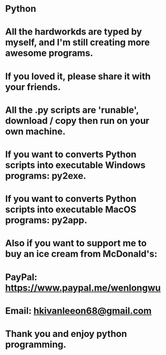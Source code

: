 # Python
# All the hardworkds are typed by myself, and I'm still creating more awesome programs.
# If you loved it, please share it with your friends. 
# All the .py scripts are 'runable', download / copy then run on your own machine.
# If you want to converts Python scripts into executable Windows programs: py2exe.
# If you want to converts Python scripts into executable MacOS programs: py2app.
# Also if you want to support me to buy an ice cream from McDonald's:
# PayPal: https://www.paypal.me/wenlongwu
# Email: hkivanleeon68@gmail.com
# Thank you and enjoy python programming.
